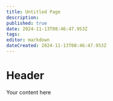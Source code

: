 ```yaml
---
title: Untitled Page
description: 
published: true
date: 2024-11-13T08:46:47.953Z
tags: 
editor: markdown
dateCreated: 2024-11-13T08:46:47.953Z
---
```


# Header
Your content here
